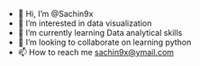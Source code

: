 - 👋 Hi, I’m @Sachin9x
- 👀 I’m interested in data visualization
- 🌱 I’m currently learning Data analytical skills
- 💞️ I’m looking to collaborate on learning python
- 📫 How to reach me sachin9x@ymail.com

<!---
Sachin9x/Sachin9x is a ✨ special ✨ repository because its `README.md` (this file) appears on your GitHub profile.
You can click the Preview link to take a look at your changes.
--->
